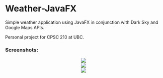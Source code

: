 # Weather-JavaFX
Simple weather application using JavaFX in conjunction with Dark Sky and Google Maps APIs.

Personal project for CPSC 210 at UBC.

### Screenshots:
<p align="center">
  <img src="https://i.imgur.com/0R2FgRL.png">
  <br />
  <img src="https://i.imgur.com/Pu0zDoU.png">
  <br />
  <img src="https://i.imgur.com/K08kCWT.png">
</p>
